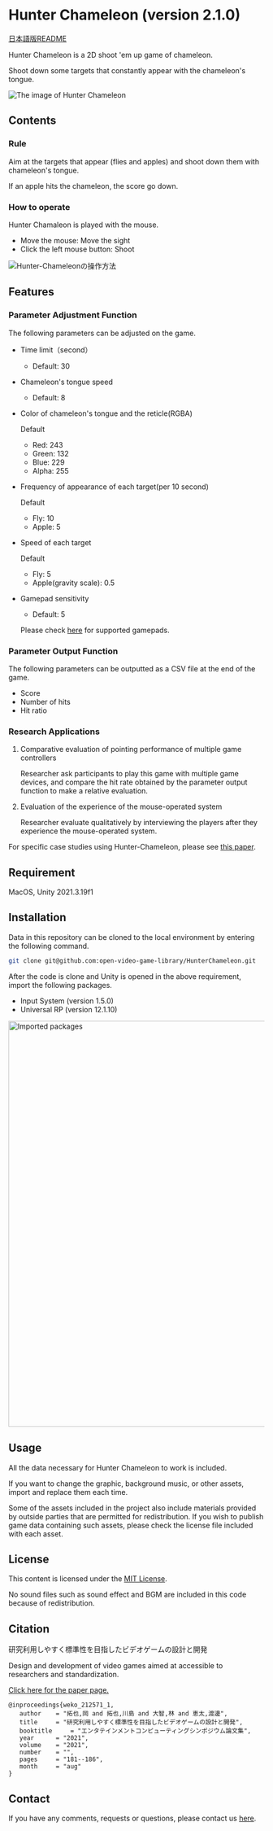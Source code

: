 # Hunter Chameleon (version 2.1.0)

[日本語版README](https://github.com/open-video-game-library/HunterChameleon/blob/main/README.md)

Hunter Chameleon is a 2D shoot 'em up game of chameleon.

Shoot down some targets that constantly appear with the chameleon's tongue.

![The image of Hunter Chameleon](https://user-images.githubusercontent.com/52689532/223369450-5b382679-08e8-43c9-a6de-0350c3860375.png)


## Contents

### Rule

Aim at the targets that appear (flies and apples) and shoot down them with chameleon's tongue.

If an apple hits the chameleon, the score go down.

### How to operate

Hunter Chamaleon is played with the mouse.
- Move the mouse: Move the sight
- Click the left mouse button: Shoot

![Hunter-Chameleonの操作方法](https://user-images.githubusercontent.com/52689532/224528222-04e48fff-d515-4ee6-a2ee-ff96f1a119fc.png)


## Features

### Parameter Adjustment Function

The following parameters can be adjusted on the game.

- Time limit（second）
   - Default: 30

- Chameleon's tongue speed
   - Default: 8

- Color of chameleon's tongue and the reticle(RGBA)

   Default
   - Red: 243
   - Green: 132
   - Blue: 229
   - Alpha: 255

- Frequency of appearance of each target(per 10 second)

   Default
   - Fly: 10
   - Apple: 5

- Speed of each target

   Default
   - Fly: 5
   - Apple(gravity scale): 0.5

- Gamepad sensitivity
   - Default: 5
   
   Please check [here](https://docs.unity3d.com/Packages/com.unity.inputsystem@1.5/manual/SupportedDevices.html#gamepads) for supported gamepads.


### Parameter Output Function

The following parameters can be outputted as a CSV file at the end of the game.

- Score
- Number of hits
- Hit ratio

### Research Applications

1. Comparative evaluation of pointing performance of multiple game controllers

   Researcher ask participants to play this game with multiple game devices, and compare the hit rate obtained by the parameter output function to make a relative evaluation.
   
2. Evaluation of the experience of the mouse-operated system

   Researcher evaluate qualitatively by interviewing the players after they experience the mouse-operated system.
   
For specific case studies using Hunter-Chameleon, please see [this paper](http://id.nii.ac.jp/1001/00214482/).


## Requirement

MacOS, Unity 2021.3.19f1


## Installation

Data in this repository can be cloned to the local environment by entering the following command.

```bash
git clone git@github.com:open-video-game-library/HunterChameleon.git
```

After the code is clone and Unity is opened in the above requirement, import the following packages.

- Input System (version 1.5.0)
- Universal RP (version 12.1.10)


<img width="798" alt="Imported packages" src="https://user-images.githubusercontent.com/52689532/224526382-22179650-5c02-403d-9e13-ac8ff0b16bd5.png">


## Usage

All the data necessary for Hunter Chameleon to work is included.

If you want to change the graphic, background music, or other assets, import and replace them each time.

Some of the assets included in the project also include materials provided by outside parties that are permitted for redistribution. If you wish to publish game data containing such assets, please check the license file included with each asset.


## License

This content is licensed under the [MIT License](https://github.com/open-video-game-library/HunterChameleon/blob/main/LICENSE).

No sound files such as sound effect and BGM are included in this code because of redistribution.


## Citation

研究利用しやすく標準性を目指したビデオゲームの設計と開発

Design and development of video games aimed at accessible to researchers and standardization.

[Click here for the paper page.](http://id.nii.ac.jp/1001/00212465/)

```
@inproceedings{weko_212571_1,
   author	 = "拓也,岡 and 拓也,川島 and 大智,林 and 恵太,渡邊",
   title	 = "研究利用しやすく標準性を目指したビデオゲームの設計と開発",
   booktitle	 = "エンタテインメントコンピューティングシンポジウム論文集",
   year 	 = "2021",
   volume	 = "2021",
   number	 = "",
   pages	 = "181--186",
   month	 = "aug"
}
```


## Contact

If you have any comments, requests or questions, please contact us [here](https://openvideogame.cc/contact/).
